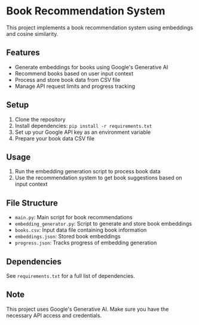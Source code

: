 # Book Recommendation System

This project implements a book recommendation system using embeddings and cosine similarity.

## Features

- Generate embeddings for books using Google's Generative AI
- Recommend books based on user input context
- Process and store book data from CSV file
- Manage API request limits and progress tracking

## Setup

1. Clone the repository
2. Install dependencies: `pip install -r requirements.txt`
3. Set up your Google API key as an environment variable
4. Prepare your book data CSV file

## Usage

1. Run the embedding generation script to process book data
2. Use the recommendation system to get book suggestions based on input context

## File Structure

- `main.py`: Main script for book recommendations
- `embedding_generator.py`: Script to generate and store book embeddings
- `books.csv`: Input data file containing book information
- `embeddings.json`: Stored book embeddings
- `progress.json`: Tracks progress of embedding generation

## Dependencies

See `requirements.txt` for a full list of dependencies.

## Note

This project uses Google's Generative AI. Make sure you have the necessary API access and credentials.